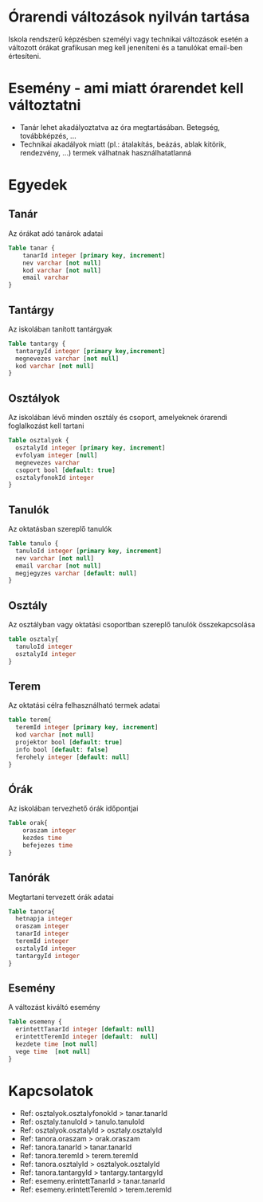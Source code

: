 # Órarendi változások nyilván tartása
Iskola rendszerű képzésben személyi vagy technikai változások esetén a változott órákat grafikusan meg kell jeneníteni és a tanulókat email-ben értesíteni.

# Esemény - ami miatt órarendet kell változtatni 
- Tanár lehet akadályoztatva az óra megtartásában. Betegség, továbbképzés, ...
- Technikai akadályok miatt (pl.: átalakítás, beázás, ablak kitörik, rendezvény, ...) termek válhatnak használhatatlanná 

# Egyedek
## Tanár
Az órákat adó tanárok adatai
```sql
Table tanar {
    tanarId integer [primary key, increment]
    nev varchar [not null]
    kod varchar [not null]
    email varchar
}
```
## Tantárgy
Az iskolában tanított tantárgyak
```sql
Table tantargy {
  tantargyId integer [primary key,increment]
  megnevezes varchar [not null]
  kod varchar [not null]
}
```
## Osztályok
Az iskolában lévő minden osztály és csoport, amelyeknek órarendi foglalkozást kell tartani
```sql
Table osztalyok {
  osztalyId integer [primary key, increment]
  evfolyam integer [null]
  megnevezes varchar
  csoport bool [default: true]
  osztalyfonokId integer 
}
```
## Tanulók
Az oktatásban szereplő tanulók
```sql
Table tanulo {
  tanuloId integer [primary key, increment]
  nev varchar [not null]
  email varchar [not null]
  megjegyzes varchar [default: null]
}
```

## Osztály
Az osztályban vagy oktatási csoportban szereplő tanulók összekapcsolása
```sql
table osztaly{
  tanuloId integer
  osztalyId integer
}
```
## Terem
Az oktatási célra felhasználható termek adatai
```sql
table terem{
  teremId integer [primary key, increment]
  kod varchar [not null]
  projektor bool [default: true]
  info bool [default: false]
  ferohely integer [default: null]
}
```

## Órák
Az iskolában tervezhető órák időpontjai
```sql
Table orak{
    oraszam integer 
    kezdes time 
    befejezes time
}
```

## Tanórák
Megtartani tervezett órák adatai
```sql
Table tanora{
  hetnapja integer
  oraszam integer
  tanarId integer
  teremId integer
  osztalyId integer
  tantargyId integer
}
```
## Esemény
A változást kiváltó esemény
```sql
Table esemeny {
  erintettTanarId integer [default: null]
  erintettTeremId integer [default:  null]
  kezdete time [not null]
  vege time  [not null]
}
```

# Kapcsolatok

- Ref: osztalyok.osztalyfonokId > tanar.tanarId
- Ref: osztaly.tanuloId > tanulo.tanuloId
- Ref: osztalyok.osztalyId > osztaly.osztalyId
- Ref: tanora.oraszam > orak.oraszam
- Ref: tanora.tanarId > tanar.tanarId
- Ref: tanora.teremId > terem.teremId
- Ref: tanora.osztalyId > osztalyok.osztalyId
- Ref: tanora.tantargyId > tantargy.tantargyId
- Ref: esemeny.erintettTanarId > tanar.tanarId
- Ref: esemeny.erintettTeremId > terem.teremId

